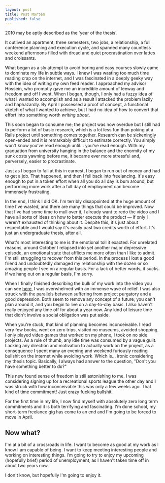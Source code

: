 ```yaml
---
layout: post
title: Post Mortem
published: false
---
```

2010 may be aptly described as the 'year of the thesis'. 

It outlived an apartment, three semesters, two jobs, a relationship, a full conference planning and execution cycle, and spanned many countless weekend afternoons filled with dread and quiet procrastination over lattes and croissants.

What began as a sly attempt to avoid boring and easy courses slowly came to dominate my life in subtle ways. I knew I was wasting too much time reading crap on the internet, and I was fascinated in a deeply geeky way with the idea of writing my own feed reader. I approached my advisor Hossein, who promptly gave me an incredible amount of leeway and freedom and off I went. When I began, though, I only had a fuzzy idea of what I wanted to accomplish and as a result I attacked the problem lazily and haphazardly. By April I possessed a proof of concept, a functional sketch of what I wanted to achieve, but I had no idea of how to convert that effort into something worth *writing about*.

This soon began to consume me; the project was now overdue but I still had to perform a lot of basic research, which is a lot less fun than poking at a Rails project until something comes together. Research can be sickeningly open-ended and it is remarkably difficult to estimate correctly. You simply won't know you've read enough until... you've read enough. With my graduation from university hanging in the balance and the enormity of my sunk costs yawning before me, it became ever more stressful and, perversely, easier to procrastinate.

Just as I began to fail at this in earnest, I began to run out of money and had to get a job. That happened, and then I fell back into freelancing. It's easy enough to put in a token effort when all you do all day is bum around, but performing more work after a full day of employment can become immensely frustrating.

In the end, I think I did OK. I'm terribly disappointed at the huge amount of time I've wasted, and there are many things that could be improved. Now that I've had some time to mull over it, I already want to redo the video and I have all sorts of ideas on how to better execute the product — if only I weren't exhausted of thinking about it. Despite this, it's just about respectable and I would say it's easily past two credits worth of effort. It's just an undergraduate thesis, after all.

What's most interesting to me is the emotional toll it exacted. For unrelated reasons, around October I relapsed into yet another major depressive episode, an emotional state that afflicts me more often than I like to admit. I'm still struggling to recover from this period. In the process I lost a good friend and undoubtedly damaged my relationship with the dozen or so amazing people I see on a regular basis. For a lack of better words, it sucks. If we hang out on a regular basis, I'm sorry.

When I finally finished describing the bulk of my work into the video you can see [here](http://vimeo.com/17650044), I was overwhelmed with an immense wave of relief. I was also struck with the parallels between suffering from project purgatory and a good depression. Both seem to remove any concept of a future; you can't plan around it, and you begin to live on a day-to-day basis. I also haven't really enjoyed any time off for about a year now. Any kind of leisure time that didn't involve a social obligation was put aside.

When you're stuck, that kind of planning becomes inconceivable. I read very few books, went on zero trips, visited no museums, avoided shopping, I only played video games that worked on my phone, I took on no side projects. As a rule of thumb, any idle time was consumed by a vague guilt. Lacking any direction and motivation to actually work on the project, as a consequence I spent many an evening and weekend furiously reading bullshit on the internet while avoiding work. Which is... ironic considering my thesis topic. Basically, I always had answer to the question, "Don't you have something better to do?"

This new found sense of freedom is still astonishing to me. I was considering signing up for a recreational sports league the other day and I was struck with how inconceivable this was only a few weeks ago. That kind of time commitment! Just crazy fucking bullshit. 

For the first time in my life, I now find myself with absolutely zero long term commitments and it is both terrifying and fascinating. I'm done school, my short-term freelance gig has come to an end and I'm going to be forced to move in April. 



<h2>Now what?</h2>

I'm at a bit of a crossroads in life. I want to become as good at my work as I know I am capable of being. I want to keep meeting interesting people and working on interesting things. I'm going to try to enjoy my upcoming (hopefully brief) period of unemployment, as I haven't taken time off in about two years now. 

I don't know, but hopefully I'm going to enjoy it.
